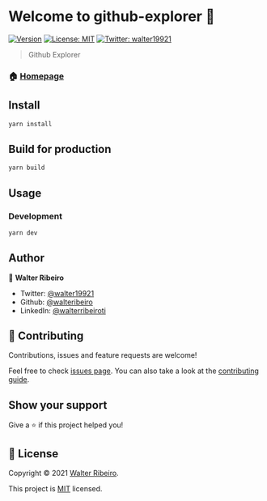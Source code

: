 # Welcome to github-explorer 👋
[![Version](https://img.shields.io/npm/v/github-explorer.svg)](https://www.npmjs.com/package/github-explorer)
[![License: MIT](https://img.shields.io/badge/License-MIT-yellow.svg)](https://github.com/walteribeiro/)
[![Twitter: walter19921](https://img.shields.io/twitter/follow/walter19921.svg?style=social)](https://twitter.com/walter19921)

> Github Explorer

### 🏠 [Homepage](https://github.com/walteribeiro/github-explorer#readme)

## Install

```sh
yarn install
```

## Build for production

```sh
yarn build
```

## Usage

### Development
```sh
yarn dev
```

## Author

👤 **Walter Ribeiro**

* Twitter: [@walter19921](https://twitter.com/walter19921)
* Github: [@walteribeiro](https://github.com/walteribeiro)
* LinkedIn: [@walterribeiroti](https://linkedin.com/in/walterribeiroti)

## 🤝 Contributing

Contributions, issues and feature requests are welcome!

Feel free to check [issues page](https://github.com/walteribeiro/github-explorer/issues). You can also take a look at the [contributing guide](https://github.com/walteribeiro/github-explorer/blob/master/CONTRIBUTING.md).

## Show your support

Give a ⭐️ if this project helped you!


## 📝 License

Copyright © 2021 [Walter Ribeiro](https://github.com/walteribeiro).

This project is [MIT](https://github.com/walteribeiro/github-explorer/blob/master/LICENSE) licensed.
